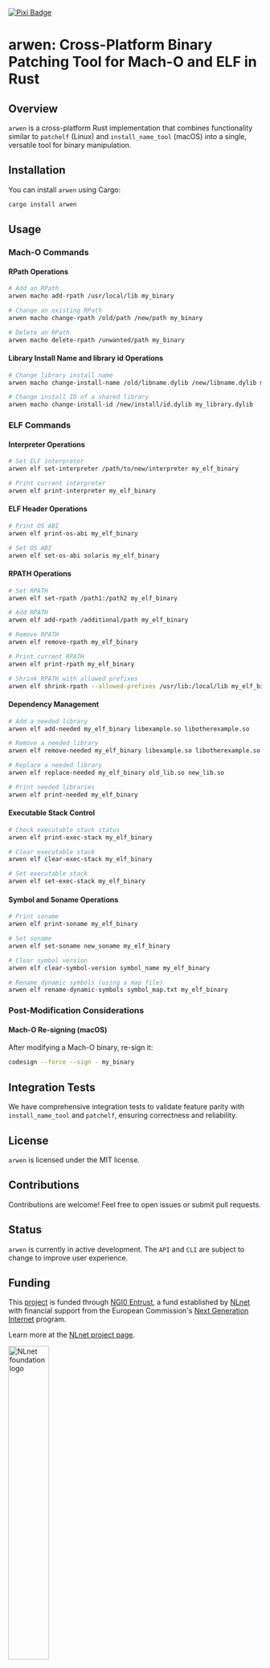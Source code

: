 [![Pixi Badge][pixi-badge]][pixi-url]

[pixi-badge]:https://img.shields.io/endpoint?url=https://raw.githubusercontent.com/prefix-dev/pixi/main/assets/badge/v0.json&style=flat-square
[pixi-url]: https://pixi.sh


# arwen: Cross-Platform Binary Patching Tool for Mach-O and ELF in Rust

## Overview

`arwen` is a cross-platform Rust implementation that combines functionality similar to `patchelf` (Linux) and `install_name_tool` (macOS) into a single, versatile tool for binary manipulation.

## Installation

You can install `arwen` using Cargo:

```sh
cargo install arwen
```

## Usage

### Mach-O Commands

#### RPath Operations
```sh
# Add an RPath
arwen macho add-rpath /usr/local/lib my_binary

# Change an existing RPath
arwen macho change-rpath /old/path /new/path my_binary

# Delete an RPath
arwen macho delete-rpath /unwanted/path my_binary
```

#### Library Install Name and library id Operations
```sh
# Change library install name
arwen macho change-install-name /old/libname.dylib /new/libname.dylib my_binary

# Change install ID of a shared library
arwen macho change-install-id /new/install/id.dylib my_library.dylib
```

### ELF Commands

#### Interpreter Operations
```sh
# Set ELF interpreter
arwen elf set-interpreter /path/to/new/interpreter my_elf_binary

# Print current interpreter
arwen elf print-interpreter my_elf_binary
```

#### ELF Header Operations
```sh
# Print OS ABI
arwen elf print-os-abi my_elf_binary

# Set OS ABI
arwen elf set-os-abi solaris my_elf_binary
```

#### RPATH Operations
```sh
# Set RPATH
arwen elf set-rpath /path1:/path2 my_elf_binary

# Add RPATH
arwen elf add-rpath /additional/path my_elf_binary

# Remove RPATH
arwen elf remove-rpath my_elf_binary

# Print current RPATH
arwen elf print-rpath my_elf_binary

# Shrink RPATH with allowed prefixes
arwen elf shrink-rpath --allowed-prefixes /usr/lib:/local/lib my_elf_binary
```

#### Dependency Management
```sh
# Add a needed library
arwen elf add-needed my_elf_binary libexample.so libotherexample.so

# Remove a needed library
arwen elf remove-needed my_elf_binary libexample.so libotherexample.so

# Replace a needed library
arwen elf replace-needed my_elf_binary old_lib.so new_lib.so

# Print needed libraries
arwen elf print-needed my_elf_binary
```

#### Executable Stack Control
```sh
# Check executable stack status
arwen elf print-exec-stack my_elf_binary

# Clear executable stack
arwen elf clear-exec-stack my_elf_binary

# Set executable stack
arwen elf set-exec-stack my_elf_binary
```

#### Symbol and Soname Operations
```sh
# Print soname
arwen elf print-soname my_elf_binary

# Set soname
arwen elf set-soname new_soname my_elf_binary

# Clear symbol version
arwen elf clear-symbol-version symbol_name my_elf_binary

# Rename dynamic symbols (using a map file)
arwen elf rename-dynamic-symbols symbol_map.txt my_elf_binary
```

### Post-Modification Considerations

#### Mach-O Re-signing (macOS)
After modifying a Mach-O binary, re-sign it:

```sh
codesign --force --sign - my_binary
```


## Integration Tests

We have comprehensive integration tests to validate feature parity with `install_name_tool` and `patchelf`, ensuring correctness and reliability.

## License

`arwen` is licensed under the MIT license.

## Contributions

Contributions are welcome! Feel free to open issues or submit pull requests.


## Status

`arwen` is currently in active development. The `API` and `CLI` are subject to change to improve user experience.

## Funding

This [project](https://nlnet.nl/project/ELF-rusttools/) is funded through [NGI0 Entrust](https://nlnet.nl/entrust), a fund established by [NLnet](https://nlnet.nl) with financial support from the European Commission's [Next Generation Internet](https://ngi.eu) program.

Learn more at the [NLnet project page](https://nlnet.nl/project/ELF-rusttools).

[<img src="https://nlnet.nl/logo/banner.png" alt="NLnet foundation logo" width="40%" />](https://nlnet.nl)

[<img src="https://nlnet.nl/image/logos/NGI0_tag.svg" alt="NGI Zero Logo" width="40%" />](https://nlnet.nl/entrust)
